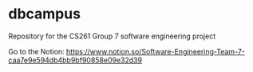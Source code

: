 # dbcampus
Repository for the CS261 Group 7 software engineering project

Go to the Notion: https://www.notion.so/Software-Engineering-Team-7-caa7e9e594db4bb9bf90858e09e32d39
